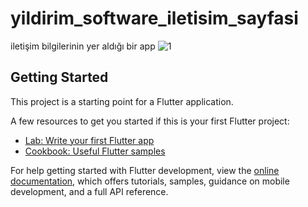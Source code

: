 # yildirim_software_iletisim_sayfasi

iletişim bilgilerinin yer aldığı bir app
![1](https://github.com/user-attachments/assets/b3178361-8ecf-43d6-8474-4a4a6900d9d3)


## Getting Started

This project is a starting point for a Flutter application.

A few resources to get you started if this is your first Flutter project:

- [Lab: Write your first Flutter app](https://docs.flutter.dev/get-started/codelab)
- [Cookbook: Useful Flutter samples](https://docs.flutter.dev/cookbook)

For help getting started with Flutter development, view the
[online documentation](https://docs.flutter.dev/), which offers tutorials,
samples, guidance on mobile development, and a full API reference.
